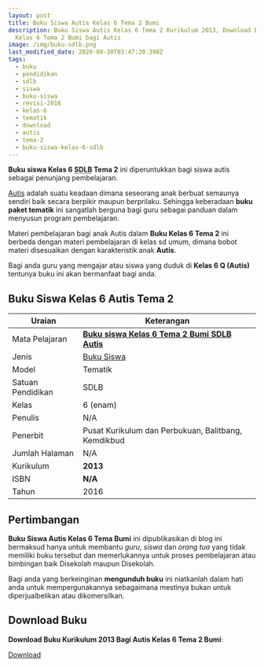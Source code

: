 ```yaml
---
layout: post
title: Buku Siswa Autis Kelas 6 Tema 2 Bumi
description: Buku Siswa Autis Kelas 6 Tema 2 Kurikulum 2013, Download buku
  Kelas 6 Tema 2 Bumi bagi Autis
image: /img/buku-sdlb.png
last_modified_date: 2020-08-20T03:47:20.398Z
tags:
  - buku
  - pendidikan
  - sdlb
  - siswa
  - buku-siswa
  - revisi-2016
  - kelas-6
  - tematik
  - download
  - autis
  - tema-2
  - buku-siswa-kelas-6-sdlb
---
```


**Buku siswa Kelas 6 <abbr title="tempat bermain Dasar Luar Biasa">SDLB</abbr> Tema 2** ini diperuntukkan bagi siswa autis sebagai penunjang pembelajaran.

[Autis](/teori/apa-itu-autisme) adalah suatu keadaan dimana seseorang anak berbuat semaunya sendiri baik secara berpikir maupun berprilaku. Sehingga keberadaan **buku paket tematik** ini sangatlah berguna bagi guru sebagai panduan dalam menyusun program pembelajaran.

Materi pembelajaran bagi anak Autis dalam **Buku Kelas 6 Tema 2** ini berbeda dengan materi pembelajaran di kelas sd umum, dimana bobot materi disesuaikan dengan karakteristik anak **Autis**.

Bagi anda guru yang mengajar atau siswa yang duduk di **Kelas 6 Q (Autis)** tentunya buku ini akan bermanfaat bagi anda.

## Buku Siswa Kelas 6 Autis Tema 2 

|Uraian|Keterangan|
| --- | --- |
|Mata Pelajaran|<a href="/bse/buku-siswa-autis-kelas-6-tema-2-bumi" title="Buku siswa Kelas 6 Tema 2 Bumi SDLB Autis"><strong>Buku siswa Kelas 6 Tema 2 Bumi SDLB Autis</strong></a>|
|Jenis|<a href="/bse" title="Buku Siswa" target="_blank">Buku Siswa</a>|
|Model|Tematik|
|Satuan Pendidikan|SDLB|
|Kelas|6 (enam)|
|Penulis|N/A|
|Penerbit|Pusat Kurikulum dan Perbukuan, Balitbang, Kemdikbud|
|Jumlah Halaman|N/A|
|Kurikulum|<strong>2013</strong>|
|ISBN|<strong>N/A</strong>|
|Tahun|2016|

## Pertimbangan
**Buku Siswa Autis Kelas 6 Tema Bumi** ini dipublikasikan di blog ini bermaksud hanya untuk membantu _guru_, _siswa_ dan _orang tua_ yang tidak memiliki buku tersebut dan memerlukannya untuk proses pembelajaran atau bimbingan baik Disekolah maupun Disekolah.

Bagi anda yang berkeinginan <b>mengunduh buku</b> ini niatkanlah dalam hati anda untuk mempergunakannya sebagaimana mestinya bukan untuk diperjualbelikan atau dikomersilkan.
  
## Download Buku
**Download Buku Kurikulum 2013 Bagi Autis Kelas 6 Tema 2 Bumi**:
<p class="center"><a class="button download" href="https://docs.google.com/uc?export=download&id=1Q4Ca0KAA98iFLWWkwfIr0UW5j9_GTPOx" rel="nofollow" target="_blank" title="Download Buku Siswa Autis Kelas 6 Tema Bumi">Download</a></p>
